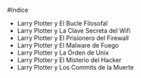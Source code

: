 #Indice

* Larry Plotter y El Bucle Filosofal
* Larry Plotter y La Clave Secreta del Wifi
* Larry Plotter y El Prisionero del Firewall
* Larry Plotter y El Malware de Fuego
* Larry Plotter y La Órden de Unix
* Larry Plotter y El Misterio del Hacker
* Larry Plotter y Los Commits de la Muerte
